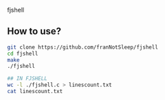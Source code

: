 fjshell

## How to use?

```bash
git clone https://github.com/franNotSleep/fjshell
cd fjshell
make
./fjshell

## IN FJSHELL
wc -l ./fjshell.c > linescount.txt
cat linescount.txt
```

